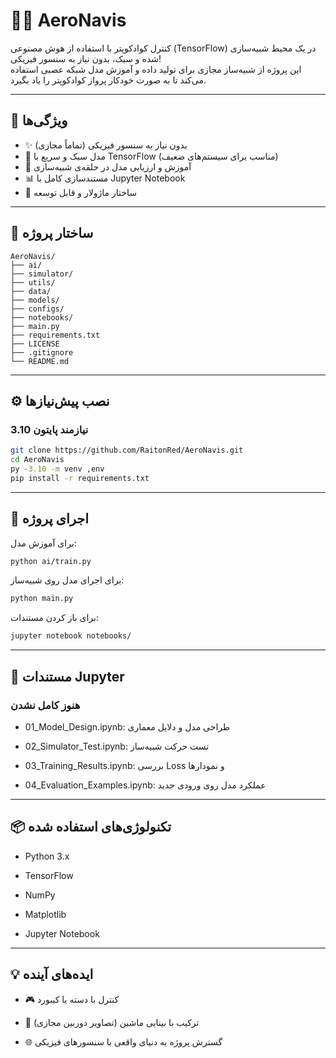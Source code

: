 # 🧠🚁 AeroNavis

کنترل کوادکوپتر با استفاده از هوش مصنوعی (TensorFlow) در یک محیط شبیه‌سازی شده و سبک، بدون نیاز به سنسور فیزیکی!  
این پروژه از شبیه‌ساز مجازی برای تولید داده و آموزش مدل شبکه عصبی استفاده می‌کند تا به صورت خودکار پرواز کوادکوپتر را یاد بگیرد.

---

## 📌 ویژگی‌ها

- ✨ بدون نیاز به سنسور فیزیکی (تماماً مجازی)
- 🧠 مدل سبک و سریع با TensorFlow (مناسب برای سیستم‌های ضعیف)
- 🔁 آموزش و ارزیابی مدل در حلقه‌ی شبیه‌سازی
- 📊 مستندسازی کامل با Jupyter Notebook
- 🧩 ساختار ماژولار و قابل توسعه

---

## 📁 ساختار پروژه
```
AeroNavis/ 
├── ai/  
├── simulator/
├── utils/
├── data/
├── models/
├── configs/
├── notebooks/
├── main.py
├── requirements.txt
├── LICENSE
├── .gitignore
└── README.md
```
---

## ⚙️ نصب پیش‌نیازها

### نیازمند پایتون 3.10

```bash
git clone https://github.com/RaitonRed/AeroNavis.git
cd AeroNavis
py -3.10 -m venv ,env
pip install -r requirements.txt
```
---

## 🚀 اجرای پروژه

برای آموزش مدل:
```bash
python ai/train.py
```

برای اجرای مدل روی شبیه‌ساز:
```bash
python main.py
```
 برای باز کردن مستندات:
```bash
jupyter notebook notebooks/
```
---

## 📓 مستندات Jupyter
### هنوز کامل نشدن
- 01_Model_Design.ipynb: طراحی مدل و دلایل معماری

- 02_Simulator_Test.ipynb: تست حرکت شبیه‌ساز

- 03_Training_Results.ipynb: بررسی Loss و نمودارها

- 04_Evaluation_Examples.ipynb: عملکرد مدل روی ورودی جدید
---

## 📦 تکنولوژی‌های استفاده شده

- Python 3.x

- TensorFlow

- NumPy

- Matplotlib

- Jupyter Notebook
---
## 💡 ایده‌های آینده

- 🎮 کنترل با دسته یا کیبورد

- 🤖 ترکیب با بینایی ماشین (تصاویر دوربین مجازی)

- 🌐 گسترش پروژه به دنیای واقعی با سنسورهای فیزیکی